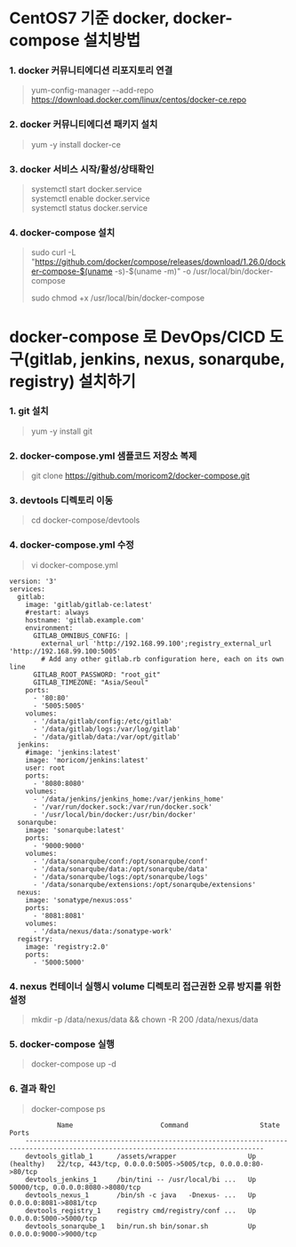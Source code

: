 # CentOS7 기준 docker, docker-compose 설치방법

### 1. docker 커뮤니티에디션  리포지토리 연결 
> yum-config-manager --add-repo https://download.docker.com/linux/centos/docker-ce.repo  

### 2. docker 커뮤니티에디션 패키지 설치 
> yum -y install docker-ce  

### 3. docker 서비스 시작/활성/상태확인 
> systemctl start docker.service  
> systemctl enable docker.service  
> systemctl status docker.service  

### 4. docker-compose 설치 
> sudo curl -L "https://github.com/docker/compose/releases/download/1.26.0/docker-compose-$(uname -s)-$(uname -m)" -o /usr/local/bin/docker-compose  
>
> sudo chmod +x /usr/local/bin/docker-compose  


# docker-compose 로 DevOps/CICD 도구(gitlab, jenkins, nexus, sonarqube, registry) 설치하기

### 1. git 설치
> yum -y install git  

### 2. docker-compose.yml 샘플코드 저장소 복제
> git clone https://github.com/moricom2/docker-compose.git  

### 3. devtools 디렉토리 이동
> cd docker-compose/devtools  

### 4. docker-compose.yml 수정
> vi docker-compose.yml
>> 

    version: '3'
    services:
      gitlab:
        image: 'gitlab/gitlab-ce:latest'
        #restart: always
        hostname: 'gitlab.example.com'
        environment:
          GITLAB_OMNIBUS_CONFIG: |
            external_url 'http://192.168.99.100';registry_external_url 'http://192.168.99.100:5005'
            # Add any other gitlab.rb configuration here, each on its own line
          GITLAB_ROOT_PASSWORD: "root_git"
          GITLAB_TIMEZONE: "Asia/Seoul"  
        ports:
          - '80:80'
          - '5005:5005'
        volumes:
          - '/data/gitlab/config:/etc/gitlab'
          - '/data/gitlab/logs:/var/log/gitlab'
          - '/data/gitlab/data:/var/opt/gitlab'    
      jenkins:
        #image: 'jenkins:latest'
        image: 'moricom/jenkins:latest'
        user: root
        ports:
          - '8080:8080'
        volumes:
          - '/data/jenkins/jenkins_home:/var/jenkins_home'
          - '/var/run/docker.sock:/var/run/docker.sock'
          - '/usr/local/bin/docker:/usr/bin/docker'
      sonarqube:
        image: 'sonarqube:latest'
        ports:
          - '9000:9000'
        volumes:
          - '/data/sonarqube/conf:/opt/sonarqube/conf'
          - '/data/sonarqube/data:/opt/sonarqube/data'
          - '/data/sonarqube/logs:/opt/sonarqube/logs'
          - '/data/sonarqube/extensions:/opt/sonarqube/extensions'
      nexus:
        image: 'sonatype/nexus:oss'
        ports:
          - '8081:8081'
        volumes:
          - '/data/nexus/data:/sonatype-work'      
      registry:
        image: 'registry:2.0'
        ports:
          - '5000:5000'  

### 4. nexus 컨테이너 실행시 volume 디렉토리 접근권한 오류 방지를 위한 설정
> mkdir -p /data/nexus/data && chown -R 200 /data/nexus/data  

### 5. docker-compose 실행
> docker-compose up -d  

### 6. 결과 확인
> docker-compose ps  
>> 

                Name                      Command                  State                                  Ports
        ----------------------------------------------------------------------------------------------------------------------------------  
        devtools_gitlab_1      /assets/wrapper                  Up (healthy)   22/tcp, 443/tcp, 0.0.0.0:5005->5005/tcp, 0.0.0.0:80->80/tcp  
        devtools_jenkins_1     /bin/tini -- /usr/local/bi ...   Up             50000/tcp, 0.0.0.0:8080->8080/tcp  
        devtools_nexus_1       /bin/sh -c java   -Dnexus- ...   Up             0.0.0.0:8081->8081/tcp  
        devtools_registry_1    registry cmd/registry/conf ...   Up             0.0.0.0:5000->5000/tcp  
        devtools_sonarqube_1   bin/run.sh bin/sonar.sh          Up             0.0.0.0:9000->9000/tcp  
